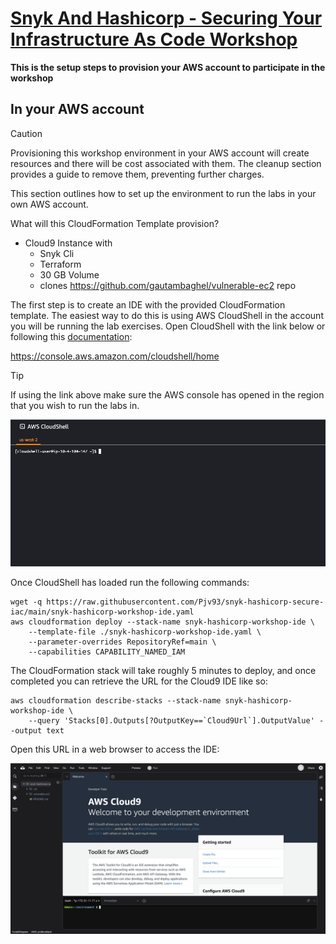 # [Snyk And Hashicorp - Securing Your Infrastructure As Code Workshop](https://snyk-hashicorp.awsworkshop.io/)

**This is the setup steps to provision your AWS account to participate in the workshop**

## In your AWS account

> [!CAUTION]
> Provisioning this workshop environment in your AWS account will create resources and there will be cost associated with them. The cleanup section provides a guide to remove them, preventing further charges.


This section outlines how to set up the environment to run the labs in your own AWS account. 

What will this CloudFormation Template provision?

- Cloud9 Instance with
   - Snyk Cli
   - Terraform
   - 30 GB Volume
   - clones https://github.com/gautambaghel/vulnerable-ec2 repo



The first step is to create an IDE with the provided CloudFormation template. The easiest way to do this is using AWS CloudShell in the account you will be running the lab exercises. Open CloudShell with the link below or following this [documentation](https://docs.aws.amazon.com/cloudshell/latest/userguide/getting-started.html#launch-region-shell):

https://console.aws.amazon.com/cloudshell/home


> [!TIP]
> If using the link above make sure the AWS console has opened in the region that you wish to run the labs in.

![cloudshell terminal](/assets/images/cloudshell.png)

Once CloudShell has loaded run the following commands:

```
wget -q https://raw.githubusercontent.com/Pjv93/snyk-hashicorp-secure-iac/main/snyk-hashicorp-workshop-ide.yaml
aws cloudformation deploy --stack-name snyk-hashicorp-workshop-ide \
    --template-file ./snyk-hashicorp-workshop-ide.yaml \
    --parameter-overrides RepositoryRef=main \
    --capabilities CAPABILITY_NAMED_IAM
```


The CloudFormation stack will take roughly 5 minutes to deploy, and once completed you can retrieve the URL for the Cloud9 IDE like so:

```
aws cloudformation describe-stacks --stack-name snyk-hashicorp-workshop-ide \
    --query 'Stacks[0].Outputs[?OutputKey==`Cloud9Url`].OutputValue' --output text
```
Open this URL in a web browser to access the IDE:

![cloud9 IDE](/assets/images/cloud9-ide.png)
